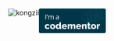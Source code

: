 <p><img align="left" src="https://github-readme-stats.vercel.app/api/top-langs/?username=kongzii&layout=compact&hide=html" alt="kongzii" /></p>


<a href="https://www.codementor.io/@peter610?refer=badge"><img src="https://github.com/kongzii/kongzii/blob/8a42cb43aa0287068443f94ecb8e78861158eb80/im-a-cm-b.png" alt="Codementor badge"></a>
